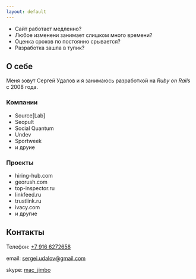 ```yaml
---
layout: default
---
```


* Сайт работает медленно?
* Любое изменени занимает слишком много времени?
* Оценка сроков по постоянно срывается?
* Разработка зашла в тупик?

## О себе

Меня зовут Сергей Удалов и я занимаюсь разработкой на *Ruby on Rails* с 2008 года.

### Компании

* Source[Lab]
* Seopult
* Social Quantum
* Undev
* Sportweek
* и друие

### Проекты

* hiring-hub.com
* georush.com
* top-inspector.ru
* linkfeed.ru
* trustlink.ru
* ivacy.com
* и другие


## Контакты

Телефон: <a href='tel:79166272658'>+7 916 6272658</a>

email: <a href='mailto:sergei.udalov@gmail.com'>sergei.udalov@gmail.com</a>

skype: <a href='skype:mac_jimbo?call'>mac_jimbo</a>


